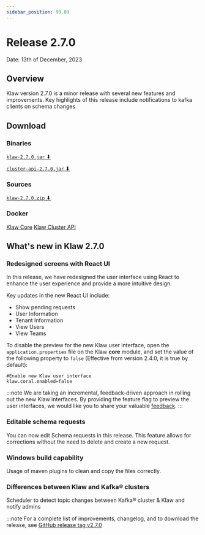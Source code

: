 ```yaml
---
sidebar_position: 99.89
---
```


# Release 2.7.0

Date: 13th of December, 2023

## Overview

Klaw version 2.7.0 is a minor release with several new features and
improvements. Key highlights of this release include notifications to
kafka clients on schema changes

## Download

### Binaries

[`klaw-2.7.0.jar` ⬇︎](https://github.com/Aiven-Open/klaw/releases/download/v.2.7.0/klaw-2.7.0.jar)

[`cluster-api-2.7.0.jar` ⬇](https://github.com/Aiven-Open/klaw/releases/download/v.2.7.0/cluster-api-2.7.0.jar)

### Sources

[`klaw-2.7.0.zip` ⬇](https://github.com/Aiven-Open/klaw/archive/refs/tags/v.2.7.0.zip)

### Docker

[Klaw Core](https://hub.docker.com/r/aivenoy/klaw-core)
[Klaw Cluster API](https://hub.docker.com/r/aivenoy/klaw-cluster-api)

## What's new in Klaw 2.7.0

### Redesigned screens with React UI

In this release, we have redesigned the user interface using React to enhance the user experience and provide a more intuitive design.

Key updates in the new React UI include:

- Show pending requests
- User Information
- Tenant Information
- View Users
- View Teams

To disable the preview for the new Klaw user interface, open the
`application.properties` file on the Klaw **core** module, and set the
value of the following property to `false` (Effective from version 2.4.0, it
is true by default):

    #Enable new Klaw user interface
    klaw.coral.enabled=false

:::note
We are taking an incremental, feedback-driven approach in rolling out
the new Klaw interfaces. By providing the feature flag to preview the user
interfaces, we would like you to share your valuable
[feedback](https://github.com/aiven/klaw/issues/new?assignees=&labels=&template=03_feature.md).
:::

### Editable schema requests

You can now edit Schema requests in this release. This feature allows for corrections without the need to delete and create a new request.

### Windows build capability

Usage of maven plugins to clean and copy the files correctly.

### Differences between Klaw and Kafka® clusters

Scheduler to detect topic changes between Kafka® cluster & Klaw and notify admins

:::note
For a complete list of improvements, changelog, and to download the
release, see [GitHub release tag v2.7.0](https://github.com/aiven/klaw/releases/tag/v2.7.0)
